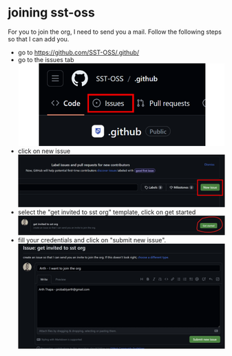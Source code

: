# joining sst-oss
For you to join the org, I need to send you a mail. Follow the following steps so that I can add you.

- go to https://github.com/SST-OSS/.github/
- go to the issues tab
![issues tab](./assets/issues.png)
- click on new issue
![new issue](./assets/newIssue.png)
- select the "get invited to sst org" template, click on get started
![get invited to sst org](./assets/getStarted.png)
- fill your credentials and click on "submit new issue".
![skeleton](./assets/iWannaJoin.png)
